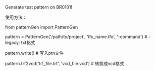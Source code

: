 Generate test pattern on BR0101!

使用方法：

from patternGen import PatternGen

pattern = PatternGen('/path/to/project', 'tfo_name.tfo', '-command')  # -legacy: txt格式

pattern.write()  # 写入ptn文件

pattern.trf2vcd('trf_file.trf', 'vcd_file.vcd')  # 转换成vcd格式
